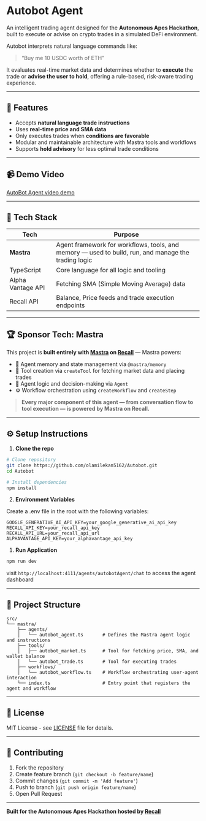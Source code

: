 # Autobot Agent

An intelligent trading agent designed for the **Autonomous Apes Hackathon**, built to execute or advise on crypto trades in a simulated DeFi environment.

Autobot interprets natural language commands like:

> “Buy me 10 USDC worth of ETH”

It evaluates real-time market data and determines whether to **execute** the trade or **advise the user to hold**, offering a rule-based, risk-aware trading experience.

---

## 🧠 Features

- Accepts **natural language trade instructions**
- Uses **real-time price and SMA data**
- Only executes trades when **conditions are favorable**
- Modular and maintainable architecture with Mastra tools and workflows
- Supports **hold advisory** for less optimal trade conditions

---

## 📹 Demo Video

[AutoBot Agent video demo](https://youtu.be/f1JIoVhcK4Y?si=-PN2ryXuYm06Le1o)

---

## 🚀 Tech Stack

| Tech              | Purpose                                                                                             |
| ----------------- | --------------------------------------------------------------------------------------------------- |
| **Mastra**        | Agent framework for workflows, tools, and memory — used to build, run, and manage the trading logic |
| TypeScript        | Core language for all logic and tooling                                                             |
| Alpha Vantage API | Fetching SMA (Simple Moving Average) data                                                           |
| Recall API        | Balance, Price feeds and trade execution endpoints                                                  |

---

## 🏆 Sponsor Tech: **Mastra**

This project is **built entirely with [Mastra](https://mastra.ai) on [Recall](https://recall.network)** — Mastra powers:

- 🧠 Agent memory and state management via `@mastra/memory`
- 🔧 Tool creation via `createTool` for fetching market data and placing trades
- 🤖 Agent logic and decision-making via `Agent`
- ⚙️ Workflow orchestration using `createWorkflow` and `createStep`

> **Every major component of this agent — from conversation flow to tool execution — is powered by Mastra on Recall.**

---

## ⚙️ Setup Instructions

1. **Clone the repo**

```bash
# Clone repository
git clone https://github.com/olamilekan5162/Autobot.git
cd Autobot

# Install dependencies
npm install
```

2. **Environment Variables**

Create a .env file in the root with the following variables:

```env
GOOGLE_GENERATIVE_AI_API_KEY=your_google_generative_ai_api_key
RECALL_API_KEY=your_recall_api_key
RECALL_API_URL=your_recall_api_url
ALPHAVANTAGE_API_KEY=your_alphavantage_api_key
```

1. **Run Application**

```bash
npm run dev
```

visit `http://localhost:4111/agents/autobotAgent/chat` to access the agent dashboard

---

## 📁 Project Structure

```
src/
└── mastra/
    ├── agents/
    │   └── autobot_agent.ts       # Defines the Mastra agent logic and instructions
    ├── tools/
    │   ├── autobot_market.ts      # Tool for fetching price, SMA, and wallet balance
    │   └── autobot_trade.ts       # Tool for executing trades
    ├── workflows/
    │   └── autobot_workflow.ts    # Workflow orchestrating user-agent interaction
    └── index.ts                   # Entry point that registers the agent and workflow
```

---

## 📄 License

MIT License - see [LICENSE](LICENSE) file for details.

---

## 🤝 Contributing

1. Fork the repository
2. Create feature branch (`git checkout -b feature/name`)
3. Commit changes (`git commit -m 'Add feature'`)
4. Push to branch (`git push origin feature/name`)
5. Open Pull Request

---

**Built for the Autonomous Apes Hackathon hosted by [Recall](https://recall.network)**
